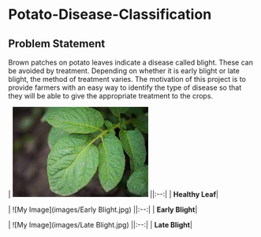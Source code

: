 # Potato-Disease-Classification
## Problem Statement
Brown patches on potato leaves indicate a disease called blight. These can be avoided by treatment. Depending on whether it is early blight or late blight, the method of treatment varies. The motivation of this project is to provide farmers with an easy way to identify the type of disease so that they will be able to give the appropriate treatment to the crops. 

| ![My Image](images/Healthy.jpg)
||:--:|
| <b>Healthy Leaf</b>|

| ![My Image](images/Early Blight.jpg)
||:--:|
| <b>Early Blight</b>|

| ![My Image](images/Late Blight.jpg)
||:--:|
| <b>Late Blight</b>|
